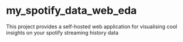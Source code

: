# my_spotify_data_web_eda
This project provides a self-hosted web application for visualising cool insights on your spotify streaming history data 
